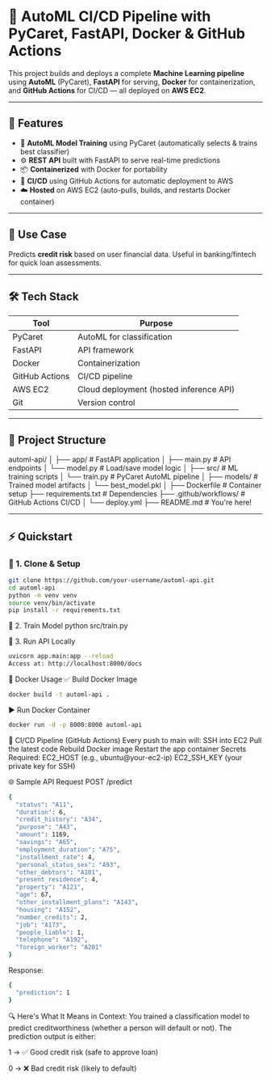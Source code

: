 # 🚀 AutoML CI/CD Pipeline with PyCaret, FastAPI, Docker & GitHub Actions

This project builds and deploys a complete **Machine Learning pipeline** using **AutoML** (PyCaret), **FastAPI** for serving, **Docker** for containerization, and **GitHub Actions** for CI/CD — all deployed on **AWS EC2**.

---

## 📌 Features

- 🔁 **AutoML Model Training** using PyCaret (automatically selects & trains best classifier)
- ⚙️ **REST API** built with FastAPI to serve real-time predictions
- 📦 **Containerized** with Docker for portability
- 🚀 **CI/CD** using GitHub Actions for automatic deployment to AWS
- ☁️ **Hosted** on AWS EC2 (auto-pulls, builds, and restarts Docker container)

---

## 🧠 Use Case

Predicts **credit risk** based on user financial data. Useful in banking/fintech for quick loan assessments.

---

## 🛠️ Tech Stack

| Tool           | Purpose                               |
|----------------|----------------------------------------|
| PyCaret        | AutoML for classification              |
| FastAPI        | API framework                          |
| Docker         | Containerization                       |
| GitHub Actions | CI/CD pipeline                         |
| AWS EC2        | Cloud deployment (hosted inference API)|
| Git            | Version control                        |

---

## 🧱 Project Structure
automl-api/
│
├── app/ # FastAPI application
│ ├── main.py # API endpoints
│ └── model.py # Load/save model logic
│
├── src/ # ML training scripts
│ └── train.py # PyCaret AutoML pipeline
│
├── models/ # Trained model artifacts
│ └── best_model.pkl
│
├── Dockerfile # Container setup
├── requirements.txt # Dependencies
├── .github/workflows/ # GitHub Actions CI/CD
│ └── deploy.yml
├── README.md # You're here!

---

## ⚡ Quickstart

### 🔧 1. Clone & Setup

```bash
git clone https://github.com/your-username/automl-api.git
cd automl-api
python -m venv venv
source venv/bin/activate
pip install -r requirements.txt
```
🧪 2. Train Model
python src/train.py

🚀 3. Run API Locally
```bash
uvicorn app.main:app --reload
Access at: http://localhost:8000/docs
```
🐳 Docker Usage
✅ Build Docker Image
```bash
docker build -t automl-api .
```
▶️ Run Docker Container
```bash
docker run -d -p 8000:8000 automl-api
```

🔄 CI/CD Pipeline (GitHub Actions)
Every push to main will:
SSH into EC2
Pull the latest code
Rebuild Docker image
Restart the app container
Secrets Required:
EC2_HOST (e.g., ubuntu@your-ec2-ip)
EC2_SSH_KEY (your private key for SSH)

🌐 Sample API Request
POST /predict
```bash
{
  "status": "A11",
  "duration": 6,
  "credit_history": "A34",
  "purpose": "A43",
  "amount": 1169,
  "savings": "A65",
  "employment_duration": "A75",
  "installment_rate": 4,
  "personal_status_sex": "A93",
  "other_debtors": "A101",
  "present_residence": 4,
  "property": "A121",
  "age": 67,
  "other_installment_plans": "A143",
  "housing": "A152",
  "number_credits": 2,
  "job": "A173",
  "people_liable": 1,
  "telephone": "A192",
  "foreign_worker": "A201"
}
```
Response:
```bash
{
  "prediction": 1
}
```
🔍 Here's What It Means in Context:
You trained a classification model to predict creditworthiness (whether a person will default or not). The prediction output is either:

1 → ✅ Good credit risk (safe to approve loan)

0 → ❌ Bad credit risk (likely to default)


